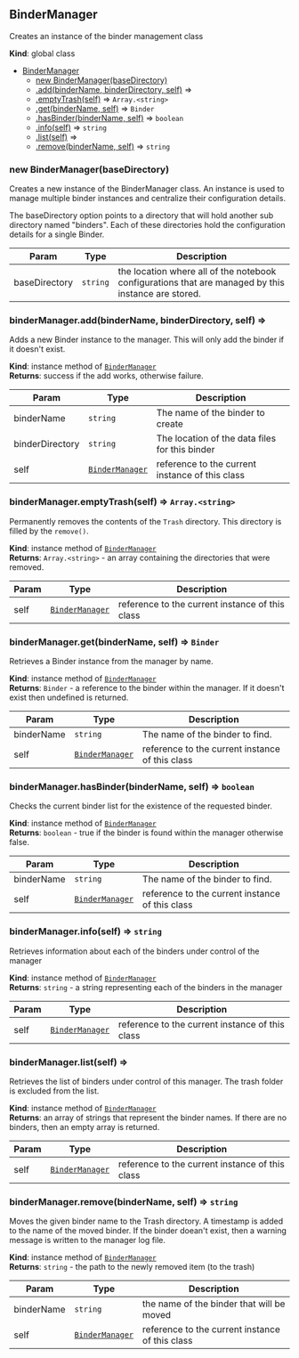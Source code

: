 <a name="BinderManager"></a>

## BinderManager
Creates an instance of the binder management class

**Kind**: global class  

* [BinderManager](#BinderManager)
    * [new BinderManager(baseDirectory)](#new_BinderManager_new)
    * [.add(binderName, binderDirectory, self)](#BinderManager+add) ⇒
    * [.emptyTrash(self)](#BinderManager+emptyTrash) ⇒ <code>Array.&lt;string&gt;</code>
    * [.get(binderName, self)](#BinderManager+get) ⇒ <code>Binder</code>
    * [.hasBinder(binderName, self)](#BinderManager+hasBinder) ⇒ <code>boolean</code>
    * [.info(self)](#BinderManager+info) ⇒ <code>string</code>
    * [.list(self)](#BinderManager+list) ⇒
    * [.remove(binderName, self)](#BinderManager+remove) ⇒ <code>string</code>

<a name="new_BinderManager_new"></a>

### new BinderManager(baseDirectory)
Creates a new instance of the BinderManager class.  An instance is used
to manage multiple binder instances and centralize their configuration
details.

The baseDirectory option points to a directory that will hold another sub
directory named "binders".  Each of these directories hold the configuration
details for a single Binder.


| Param | Type | Description |
| --- | --- | --- |
| baseDirectory | <code>string</code> | the location where all of the notebook configurations that are managed by this instance are stored. |

<a name="BinderManager+add"></a>

### binderManager.add(binderName, binderDirectory, self) ⇒
Adds a new Binder instance to the manager.  This will only add the binder if
it doesn't exist.

**Kind**: instance method of [<code>BinderManager</code>](#BinderManager)  
**Returns**: success if the add works, otherwise failure.  

| Param | Type | Description |
| --- | --- | --- |
| binderName | <code>string</code> | The name of the binder to create |
| binderDirectory | <code>string</code> | The location of the data files for this binder |
| self | [<code>BinderManager</code>](#BinderManager) | reference to the current instance of this class |

<a name="BinderManager+emptyTrash"></a>

### binderManager.emptyTrash(self) ⇒ <code>Array.&lt;string&gt;</code>
Permanently removes the contents of the `Trash` directory.  This directory
is filled by the `remove()`.

**Kind**: instance method of [<code>BinderManager</code>](#BinderManager)  
**Returns**: <code>Array.&lt;string&gt;</code> - an array containing the directories that were removed.  

| Param | Type | Description |
| --- | --- | --- |
| self | [<code>BinderManager</code>](#BinderManager) | reference to the current instance of this class |

<a name="BinderManager+get"></a>

### binderManager.get(binderName, self) ⇒ <code>Binder</code>
Retrieves a Binder instance from the manager by name.

**Kind**: instance method of [<code>BinderManager</code>](#BinderManager)  
**Returns**: <code>Binder</code> - a reference to the binder within the manager.  If it doesn't exist
then undefined is returned.  

| Param | Type | Description |
| --- | --- | --- |
| binderName | <code>string</code> | The name of the binder to find. |
| self | [<code>BinderManager</code>](#BinderManager) | reference to the current instance of this class |

<a name="BinderManager+hasBinder"></a>

### binderManager.hasBinder(binderName, self) ⇒ <code>boolean</code>
Checks the current binder list for the existence of the requested
binder.

**Kind**: instance method of [<code>BinderManager</code>](#BinderManager)  
**Returns**: <code>boolean</code> - true if the binder is found within the manager otherwise
false.  

| Param | Type | Description |
| --- | --- | --- |
| binderName | <code>string</code> | The name of the binder to find. |
| self | [<code>BinderManager</code>](#BinderManager) | reference to the current instance of this class |

<a name="BinderManager+info"></a>

### binderManager.info(self) ⇒ <code>string</code>
Retrieves information about each of the binders under control of the manager

**Kind**: instance method of [<code>BinderManager</code>](#BinderManager)  
**Returns**: <code>string</code> - a string representing each of the binders in the manager  

| Param | Type | Description |
| --- | --- | --- |
| self | [<code>BinderManager</code>](#BinderManager) | reference to the current instance of this class |

<a name="BinderManager+list"></a>

### binderManager.list(self) ⇒
Retrieves the list of binders under control of this manager.  The trash folder
is excluded from the list.

**Kind**: instance method of [<code>BinderManager</code>](#BinderManager)  
**Returns**: an array of strings that represent the binder names.  If there are no
binders, then an empty array is returned.  

| Param | Type | Description |
| --- | --- | --- |
| self | [<code>BinderManager</code>](#BinderManager) | reference to the current instance of this class |

<a name="BinderManager+remove"></a>

### binderManager.remove(binderName, self) ⇒ <code>string</code>
Moves the given binder name to the Trash directory.  A timestamp is added
to the name of the moved binder.  If the binder doean't exist, then a warning
message is written to the manager log file.

**Kind**: instance method of [<code>BinderManager</code>](#BinderManager)  
**Returns**: <code>string</code> - the path to the newly removed item (to the trash)  

| Param | Type | Description |
| --- | --- | --- |
| binderName | <code>string</code> | the name of the binder that will be moved |
| self | [<code>BinderManager</code>](#BinderManager) | reference to the current instance of this class |

